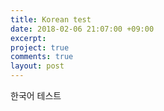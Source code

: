 ```yaml
---
title: Korean test
date: 2018-02-06 21:07:00 +09:00
excerpt: 
project: true
comments: true
layout: post
---
```


한국어 테스트
